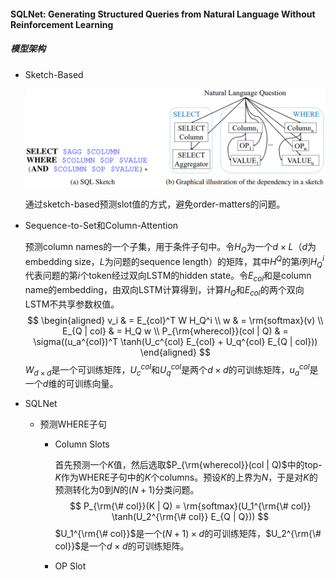 #### SQLNet: Generating Structured Queries from Natural Language Without Reinforcement Learning

##### 模型架构

* Sketch-Based

  ![sketch](asset/sketch.png)

  通过sketch-based预测slot值的方式，避免order-matters的问题。

* Sequence-to-Set和Column-Attention

  预测column names的一个子集，用于条件子句中。令$H_Q$为一个$d \times L$（$d$为embedding size，$L$为问题的sequence length）的矩阵，其中$H^Q$的第$i$列$H_Q^i$代表问题的第$i$个token经过双向LSTM的hidden state。令$E_{col}$和是column name的embedding，由双向LSTM计算得到，计算$H_Q$和$E_{col}$的两个双向LSTM不共享参数权值。
  $$
  \begin{aligned}
  v_i & = E_{col}^T W H_Q^i \\
  w & = \rm{softmax}(v) \\
  E_{Q | col} & = H_Q w \\
  P_{\rm{wherecol}}(col | Q) & = \sigma((u_a^{col})^T \tanh(U_c^{col} E_{col} + U_q^{col} E_{Q | col}))
  \end{aligned}
  $$
  $W_{d \times d}$是一个可训练矩阵，$U_c^{col}$和$U_q^{col}$是两个$d \times d$的可训练矩阵，$u_a^{col}$是一个$d$维的可训练向量。

* SQLNet

  * 预测WHERE子句

    * Column Slots

      首先预测一个$K$值，然后选取$P_{\rm{wherecol}}(col | Q)$中的top-$K$作为WHERE子句中的$K$个columns。预设$K$的上界为$N$，于是对$K$的预测转化为$0$到$N$的$(N + 1)$分类问题。
      $$
      P_{\rm{\# col}}(K | Q) = \rm{softmax}(U_1^{\rm{\# col}} \tanh(U_2^{\rm{\# col}} E_{Q | Q}))
      $$
      $U_1^{\rm{\# col}}$是一个$(N + 1) \times d$的可训练矩阵，$U_2^{\rm{\# col}}$是一个$d \times d$的可训练矩阵。

    * OP Slot

      
